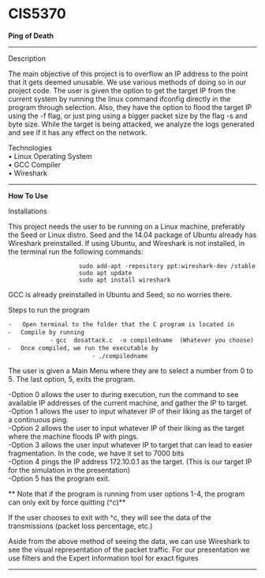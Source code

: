 # CIS5370
<b>Ping of Death</b> 

______________________________________________________________________________________

Description

The main objective of this project is to overflow an IP address to the point that it gets deemed unusable. We use various methods of doing so in our project code. The user is given the option to get the target IP from the current system by running the linux command ifconfig directly in the program through selection. Also, they have the option to flood the target IP using the -f flag, or just ping using a bigger packet size by the flag -s and byte size.  While the target is being attacked, we analyze the logs generated and see if it has any effect on the network.

Technologies
<br>
	•		Linux Operating System 
	<br>
	•	           GCC Compiler
	<br>
	•	           Wireshark 

______________________________________________________________________________________

<b>How To Use</b>

Installations

This project needs the user to be running on a Linux machine, preferably the Seed or Linux distro. Seed and the 14.04 package of Ubuntu already has Wireshark preinstalled. If using Ubuntu, and Wireshark is not installed, in the terminal run the following commands:

						sudo add-apt -repository ppt:wireshark-dev /stable
						sudo apt update
						sudo apt install wireshark 

GCC is already preinstalled in Ubuntu and Seed, so no worries there.

Steps to run the program 


	-	Open terminal to the folder that the C program is located in
	⁃	Compile by running
				⁃ gcc  dosattack.c  -o compiledname  (Whatever you choose)
	⁃	Once compiled, we run the executable by
	                        ⁃ ./compiledname

The user is given a Main Menu where they are to select a number from 0 to 5. The last option, 5, exits the program.
	
-Option 0 allows the user to during execution, run the command to see available IP addresses of the current machine, and gather the IP to target.
<br>
-Option 1 allows the user to input whatever IP of their liking as the target of a continuous ping.
<br>
-Option 2 allows the user to input whatever IP of their liking as the target where the machine floods IP with pings.
<br>
-Option 3 allows the user input whatever IP to target that can lead to easier fragmentation. In the code, we have it set to 7000 bits 
<br>
-Option 4 pings the IP address 172.10.0.1 as the target. (This is our target IP for the simulation in the presentation)
<br>
-Option 5 has the program exit.

** Note that if the program is running from user options 1-4, the program can only exit by force quitting (^c)**

If the user chooses to exit with  ^c,  they will see the data of the transmissions (packet loss percentage, etc.)

Aside from the above method of seeing the data, we can use Wireshark to see the visual representation of the packet traffic.  For our presentation we use filters and the Expert Information tool for exact figures

___________________________________________________________________________________________





